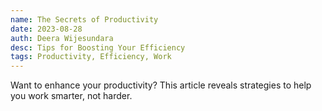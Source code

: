```yaml
---
name: The Secrets of Productivity
date: 2023-08-28
auth: Deera Wijesundara
desc: Tips for Boosting Your Efficiency
tags: Productivity, Efficiency, Work
---
```


Want to enhance your productivity? This article reveals strategies to help you work smarter, not harder.
